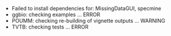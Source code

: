 * Failed to install dependencies for: MissingDataGUI, specmine
* ggbio: checking examples ... ERROR
* POUMM: checking re-building of vignette outputs ... WARNING
* TVTB: checking tests ... ERROR
